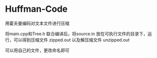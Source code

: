 # Huffman-Code
用霍夫曼编码对文本文件进行压缩

将main.cpp和Tree.h 联合编译后，将source.in 放在可执行文件的目录下，运行，可以得到压缩文件  zipped.out 以及解压缩文件  unzipped.out

可以用自己的文件，更改命名即可
